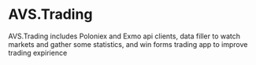 # AVS.Trading
AVS.Trading includes Poloniex and Exmo api clients, data filler to watch markets and gather some statistics, and win forms trading app to improve trading expirience

